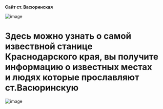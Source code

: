 
**Сайт ст. Васюринская**


![image](https://github.com/2Drotz/vs/assets/50268595/64fc56ba-3c6d-49b3-a6cb-fc15679d94d4)


# Здесь можно узнать о самой извествной станице Краснодарского края, вы получите информацию о известных местах и людях которые прославляют ст.Васюринскую

![image](https://github.com/2Drotz/vs/assets/50268595/785c2b6e-76d7-4875-a5fa-f1d689bfc204)
